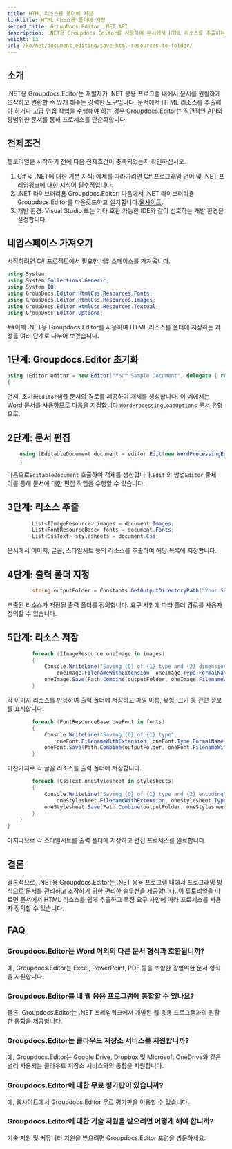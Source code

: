 ```yaml
---
title: HTML 리소스를 폴더에 저장
linktitle: HTML 리소스를 폴더에 저장
second_title: GroupDocs.Editor .NET API
description: .NET용 Groupdocs.Editor를 사용하여 문서에서 HTML 리소스를 추출하는 방법을 알아보세요. 이 포괄적인 튜토리얼은 개발자를 위한 단계별 지침을 제공합니다.
weight: 13
url: /ko/net/document-editing/save-html-resources-to-folder/
---
```

## 소개
.NET용 Groupdocs.Editor는 개발자가 .NET 응용 프로그램 내에서 문서를 원활하게 조작하고 변환할 수 있게 해주는 강력한 도구입니다. 문서에서 HTML 리소스를 추출해야 하거나 고급 편집 작업을 수행해야 하는 경우 Groupdocs.Editor는 직관적인 API와 광범위한 문서를 통해 프로세스를 단순화합니다.
## 전제조건
튜토리얼을 시작하기 전에 다음 전제조건이 충족되었는지 확인하십시오.
1. C# 및 .NET에 대한 기본 지식: 예제를 따라가려면 C# 프로그래밍 언어 및 .NET 프레임워크에 대한 지식이 필수적입니다.
2.  .NET 라이브러리용 Groupdocs.Editor: 다음에서 .NET 라이브러리용 Groupdocs.Editor를 다운로드하고 설치합니다.[웹사이트](https://releases.groupdocs.com/editor/net/).
3. 개발 환경: Visual Studio 또는 기타 호환 가능한 IDE와 같이 선호하는 개발 환경을 설정합니다.

## 네임스페이스 가져오기
시작하려면 C# 프로젝트에서 필요한 네임스페이스를 가져옵니다.
```csharp
using System;
using System.Collections.Generic;
using System.IO;
using GroupDocs.Editor.HtmlCss.Resources.Fonts;
using GroupDocs.Editor.HtmlCss.Resources.Images;
using GroupDocs.Editor.HtmlCss.Resources.Textual;
using GroupDocs.Editor.Options;
```
##이제 .NET용 Groupdocs.Editor를 사용하여 HTML 리소스를 폴더에 저장하는 과정을 여러 단계로 나누어 보겠습니다.
## 1단계: Groupdocs.Editor 초기화
```csharp
using (Editor editor = new Editor("Your Sample Document", delegate { return new WordProcessingLoadOptions(); }))
{
```
 먼저, 초기화`Editor`샘플 문서의 경로를 제공하여 개체를 생성합니다. 이 예에서는 Word 문서를 사용하므로 다음을 지정합니다.`WordProcessingLoadOptions` 문서 유형으로.
## 2단계: 문서 편집
```csharp
	using (EditableDocument document = editor.Edit(new WordProcessingEditOptions()))
	{
```
 다음으로`EditableDocument` 호출하여 객체를 생성합니다.`Edit` 의 방법`Editor` 물체. 이를 통해 문서에 대한 편집 작업을 수행할 수 있습니다.
## 3단계: 리소스 추출
```csharp
		List<IImageResource> images = document.Images;
		List<FontResourceBase> fonts = document.Fonts;
		List<CssText> stylesheets = document.Css;
```
문서에서 이미지, 글꼴, 스타일시트 등의 리소스를 추출하여 해당 목록에 저장합니다.
## 4단계: 출력 폴더 지정
```csharp
		string outputFolder = Constants.GetOutputDirectoryPath("Your Sample Document");
```
추출된 리소스가 저장될 출력 폴더를 정의합니다. 요구 사항에 따라 폴더 경로를 사용자 정의할 수 있습니다.
## 5단계: 리소스 저장
```csharp
		foreach (IImageResource oneImage in images)
		{
			Console.WriteLine("Saving {0} of {1} type and {2} dimensions",
				oneImage.FilenameWithExtension, oneImage.Type.FormalName, oneImage.LinearDimensions);
			oneImage.Save(Path.Combine(outputFolder, oneImage.FilenameWithExtension));
		}
```
각 이미지 리소스를 반복하여 출력 폴더에 저장하고 파일 이름, 유형, 크기 등 관련 정보를 표시합니다.
```csharp
		foreach (FontResourceBase oneFont in fonts)
		{
			Console.WriteLine("Saving {0} of {1} type",
				oneFont.FilenameWithExtension, oneFont.Type.FormalName);
			oneFont.Save(Path.Combine(outputFolder, oneFont.FilenameWithExtension));
		}
```
마찬가지로 각 글꼴 리소스를 출력 폴더에 저장합니다.
```csharp
		foreach (CssText oneStylesheet in stylesheets)
		{
			Console.WriteLine("Saving {0} of {1} type and {2} encoding",
				oneStylesheet.FilenameWithExtension, oneStylesheet.Type.FormalName, oneStylesheet.Encoding);
			oneStylesheet.Save(Path.Combine(outputFolder, oneStylesheet.FilenameWithExtension));
		}
	}
}
```
마지막으로 각 스타일시트를 출력 폴더에 저장하고 편집 프로세스를 완료합니다.

## 결론
결론적으로, .NET용 Groupdocs.Editor는 .NET 응용 프로그램 내에서 프로그래밍 방식으로 문서를 관리하고 조작하기 위한 편리한 솔루션을 제공합니다. 이 튜토리얼을 따르면 문서에서 HTML 리소스를 쉽게 추출하고 특정 요구 사항에 따라 프로세스를 사용자 정의할 수 있습니다.
## FAQ
### Groupdocs.Editor는 Word 이외의 다른 문서 형식과 호환됩니까?
예, Groupdocs.Editor는 Excel, PowerPoint, PDF 등을 포함한 광범위한 문서 형식을 지원합니다.
### Groupdocs.Editor를 내 웹 응용 프로그램에 통합할 수 있나요?
물론, Groupdocs.Editor는 .NET 프레임워크에서 개발된 웹 응용 프로그램과의 원활한 통합을 제공합니다.
### Groupdocs.Editor는 클라우드 저장소 서비스를 지원합니까?
예, Groupdocs.Editor는 Google Drive, Dropbox 및 Microsoft OneDrive와 같은 널리 사용되는 클라우드 저장소 서비스와의 통합을 지원합니다.
### Groupdocs.Editor에 대한 무료 평가판이 있습니까?
예, 웹사이트에서 Groupdocs.Editor 무료 평가판을 이용할 수 있습니다.
### Groupdocs.Editor에 대한 기술 지원을 받으려면 어떻게 해야 합니까?
기술 지원 및 커뮤니티 지원을 받으려면 Groupdocs.Editor 포럼을 방문하세요.
